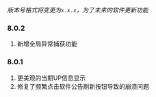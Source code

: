 *版本号格式将变更为`x.x.x`，为了未来的软件更新功能*

### 8.0.2

1. 新增全局异常捕获功能


### 8.0.1

1. 更美观的当期UP信息显示
2. 修复了频繁点击软件公告刷新按钮导致的崩溃问题
